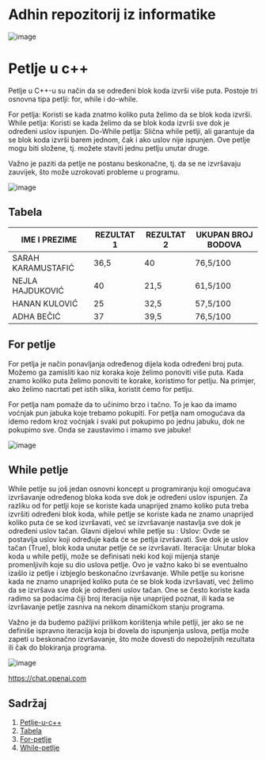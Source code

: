 # Adhin repozitorij iz informatike
![image](https://github.com/adhabecicka/adha_informatika/assets/169199775/8116f319-4d31-4523-9f2e-bc74290ca9f4)

# Petlje u c++
Petlje u C++-u su način da se određeni blok koda izvrši više puta. Postoje tri osnovna tipa petlji: for, while i do-while.

For petlja: Koristi se kada znatmo koliko puta želimo da se blok koda izvrši.
While petlja: Koristi se kada želimo da se blok koda izvrši sve dok je određeni uslov ispunjen.
Do-While petlja: Slična while petlji, ali garantuje da se blok koda izvrši barem jednom, čak i ako uslov nije ispunjen.
Ove petlje mogu biti složene, tj. možete staviti jednu petlju unutar druge.

Važno je paziti da petlje ne postanu beskonačne, tj. da se ne izvršavaju zauvijek, što može uzrokovati probleme u programu.

![image](https://github.com/adhabecicka/adha_informatika/assets/169199775/62b9bee1-5cbe-4139-bdcc-5b7c244c3f57)

## Tabela 
| IME I PREZIME     | REZULTAT 1 | REZULTAT 2 | UKUPAN BROJ BODOVA | 
|-------------------|------------|------------|--------------------|
|SARAH KARAMUSTAFIĆ |    36,5    |     40     |       76,5/100     |
|NEJLA HAJDUKOVIĆ   |     40     |     21,5   |       61,5/100     |
|HANAN KULOVIĆ      |     25     |     32,5   |       57,5/100     |
|ADHA BEČIĆ         |     37     |     39,5   |       76,5/100     |


## For petlje
For petlja je način ponavljanja određenog dijela koda određeni broj puta. Možemo ga zamisliti kao niz koraka koje želimo ponoviti više puta.
Kada znamo koliko puta želimo ponoviti te korake, koristimo for petlju. Na primjer, ako želimo nacrtati pet istih slika, koristit ćemo for petlju.

For petlja nam pomaže da to učinimo brzo i tačno. To je kao da imamo voćnjak pun jabuka koje trebamo pokupiti. For petlja nam omogućava da idemo redom kroz voćnjak i svaki put pokupimo po jednu jabuku, dok ne pokupimo sve. Onda se zaustavimo i imamo sve jabuke!

![image](https://github.com/adhabecicka/adha_informatika/assets/169199775/83ccff34-920c-4d20-932b-204ca79428e2)

## While petlje

While petlje su još jedan osnovni koncept u programiranju koji omogućava izvršavanje određenog bloka koda sve dok je određeni uslov ispunjen. Za razliku od for petlji koje se koriste kada unaprijed znamo koliko puta treba izvršiti određeni blok koda, while petlje se koriste kada ne znamo unaprijed koliko puta će se kod izvršavati, već se izvršavanje nastavlja sve dok je određeni uslov tačan.
Glavni dijelovi while petlje su :
Uslov: Ovde se postavlja uslov koji određuje kada će se petlja izvršavati. Sve dok je uslov tačan (True), blok koda unutar petlje će se izvršavati.
Iteracija: Unutar bloka koda u while petlji, može se definisati neki kod koji mijenja stanje promenljivih koje su dio uslova petlje. Ovo je važno kako bi se eventualno izašlo iz petlje i izbjeglo beskonačno izvršavanje.
While petlje su korisne kada ne znamo unaprijed koliko puta će se blok koda izvršavati, već želimo da se izvršava sve dok je određeni uslov tačan. One se često koriste kada radimo sa podacima čiji broj iteracija nije unaprijed poznat, ili kada se izvršavanje petlje zasniva na nekom dinamičkom stanju programa.

Važno je da budemo pažljivi prilikom korištenja while petlji, jer ako se ne definiše ispravno iteracija koja bi dovela do ispunjenja uslova, petlja može zapeti u beskonačno izvršavanje, što može dovesti do nepoželjnih rezultata ili čak do blokiranja programa.

![image](https://github.com/adhabecicka/adha_informatika/assets/169199775/a56b45a2-f632-480a-9dc6-ac4d62aef182)


https://chat.openai.com



## Sadržaj
1. [Petlje-u-c++](#Petlje-u-c++)
2. [Tabela](#Tabela)
3. [For-petlje](#For-petlje)
4. [While-petlje](#While-petlje)






